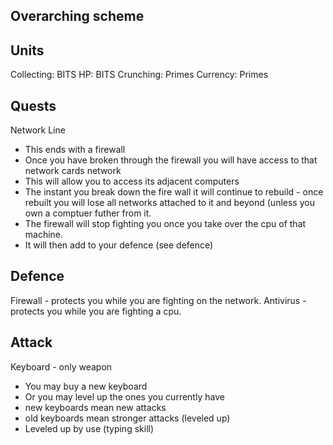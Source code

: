 
Overarching scheme
----------


Units
----------
Collecting: BITS
HP:         BITS
Crunching:  Primes
Currency:   Primes

Quests
----------
Network Line 
 - This ends with a firewall
 - Once you have broken through the firewall 
   you will have access to that network cards network
 - This will allow you to access its adjacent computers
 - The instant you break down the fire wall it will
   continue to rebuild - once rebuilt you will lose
   all networks attached to it and beyond (unless you
   own a comptuer futher from it.
 - The firewall will stop fighting you once you take over
   the cpu of that machine.
 - It will then add to your defence (see defence)
 
 
Defence
----------
Firewall - protects you while you are fighting on the network.
Antivirus - protects you while you are fighting a cpu.

Attack
----------
Keyboard - only weapon
 - You may buy a new keyboard
 - Or you may level up the ones you currently have
  - new keyboards mean new attacks
  - old keyboards mean stronger attacks (leveled up)
 - Leveled up by use (typing skill)
